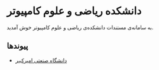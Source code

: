 # دانشکده ریاضی و علوم کامپیوتر 

[//]: # (For full documentation visit [mkdocs.org]&#40;https://www.mkdocs.org&#41;.)

به سامانه‌ی مستندات دانشکده‌ی ریاضی و علوم کامپیوتر خوش آمدید.

## پیوندها 

+ [دانشگاه صنعتی امیرکبیر](https://aut.ac.ir/)
